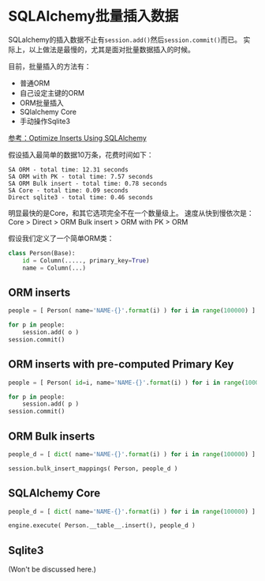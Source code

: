 # SQLAlchemy批量插入数据

SQLalchemy的插入数据不止有`session.add()`然后`session.commit()`而已。
实际上，以上做法是最慢的，尤其是面对批量数据插入的时候。

目前，批量插入的方法有：
- 普通ORM
- 自己设定主键的ORM
- ORM批量插入
- SQlalchemy Core
- 手动操作Sqlite3

[参考：Optimize Inserts Using SQLAlchemy](http://www.devx.com/dbzone/optimize-inserts-using-sqlalchemy.html)


假设插入最简单的数据10万条，花费时间如下：
```
SA ORM - total time: 12.31 seconds
SA ORM with PK - total time: 7.57 seconds
SA ORM Bulk insert - total time: 0.78 seconds
SA Core - total time: 0.09 seconds
Direct sqlite3 - total time: 0.46 seconds
```

明显最快的是Core，和其它选项完全不在一个数量级上。
速度从快到慢依次是：Core > Direct > ORM Bulk insert > ORM with PK > ORM

假设我们定义了一个简单ORM类：
```py
class Person(Base):
    id = Column(....., primary_key=True)
    name = Column(...)
```

## ORM inserts

```py
people = [ Person( name='NAME-{}'.format(i) ) for i in range(100000) ]

for p in people:
    session.add( o )
session.commit()
```


## ORM inserts with pre-computed Primary Key

```py
people = [ Person( id=i, name='NAME-{}'.format(i) ) for i in range(100000) ]

for p in people:
    session.add( p )
session.commit()
```

## ORM Bulk inserts

```py
people_d = [ dict( name='NAME-{}'.format(i) ) for i in range(100000) ]

session.bulk_insert_mappings( Person, people_d )
```


## SQLAlchemy Core

```py
people_d = [ dict( name='NAME-{}'.format(i) ) for i in range(100000) ]

engine.execute( Person.__table__.insert(), people_d )
```


## Sqlite3

(Won't be discussed here.)
